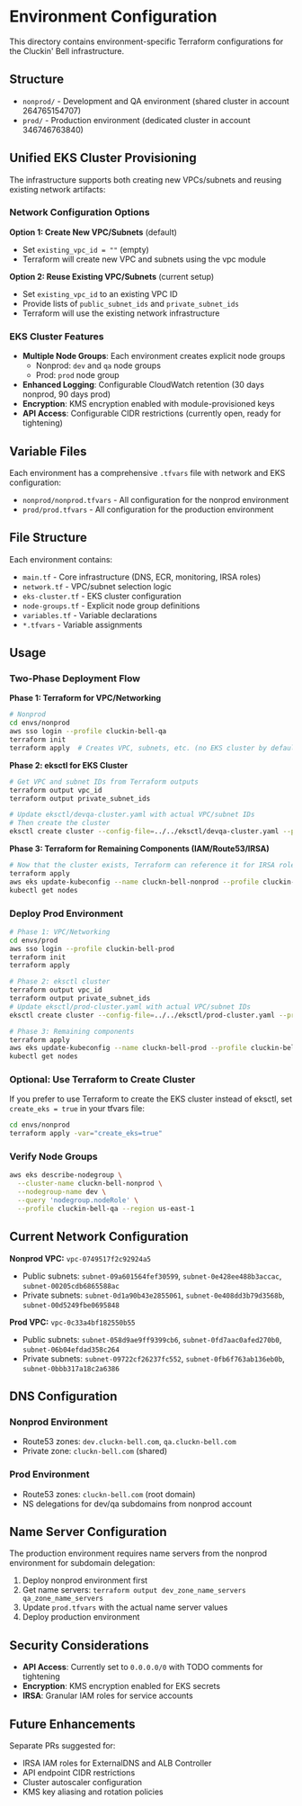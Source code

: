 # Environment Configuration

This directory contains environment-specific Terraform configurations for the Cluckin' Bell infrastructure.

## Structure

- `nonprod/` - Development and QA environment (shared cluster in account 264765154707)
- `prod/` - Production environment (dedicated cluster in account 346746763840)

## Unified EKS Cluster Provisioning

The infrastructure supports both creating new VPCs/subnets and reusing existing network artifacts:

### Network Configuration Options

**Option 1: Create New VPC/Subnets** (default)
- Set `existing_vpc_id = ""` (empty)
- Terraform will create new VPC and subnets using the vpc module

**Option 2: Reuse Existing VPC/Subnets** (current setup)
- Set `existing_vpc_id` to an existing VPC ID
- Provide lists of `public_subnet_ids` and `private_subnet_ids`
- Terraform will use the existing network infrastructure

### EKS Cluster Features

- **Multiple Node Groups**: Each environment creates explicit node groups
  - Nonprod: `dev` and `qa` node groups
  - Prod: `prod` node group
- **Enhanced Logging**: Configurable CloudWatch retention (30 days nonprod, 90 days prod)
- **Encryption**: KMS encryption enabled with module-provisioned keys
- **API Access**: Configurable CIDR restrictions (currently open, ready for tightening)

## Variable Files

Each environment has a comprehensive `.tfvars` file with network and EKS configuration:

- `nonprod/nonprod.tfvars` - All configuration for the nonprod environment
- `prod/prod.tfvars` - All configuration for the production environment

## File Structure

Each environment contains:
- `main.tf` - Core infrastructure (DNS, ECR, monitoring, IRSA roles)
- `network.tf` - VPC/subnet selection logic
- `eks-cluster.tf` - EKS cluster configuration
- `node-groups.tf` - Explicit node group definitions
- `variables.tf` - Variable declarations
- `*.tfvars` - Variable assignments

## Usage

### Two-Phase Deployment Flow

**Phase 1: Terraform for VPC/Networking**
```bash
# Nonprod
cd envs/nonprod
aws sso login --profile cluckin-bell-qa
terraform init
terraform apply  # Creates VPC, subnets, etc. (no EKS cluster by default)
```

**Phase 2: eksctl for EKS Cluster**
```bash
# Get VPC and subnet IDs from Terraform outputs
terraform output vpc_id
terraform output private_subnet_ids

# Update eksctl/devqa-cluster.yaml with actual VPC/subnet IDs
# Then create the cluster
eksctl create cluster --config-file=../../eksctl/devqa-cluster.yaml --profile=cluckin-bell-qa
```

**Phase 3: Terraform for Remaining Components (IAM/Route53/IRSA)**
```bash
# Now that the cluster exists, Terraform can reference it for IRSA roles, etc.
terraform apply
aws eks update-kubeconfig --name cluckn-bell-nonprod --profile cluckin-bell-qa --region us-east-1
kubectl get nodes
```

### Deploy Prod Environment
```bash
# Phase 1: VPC/Networking
cd envs/prod
aws sso login --profile cluckin-bell-prod
terraform init
terraform apply

# Phase 2: eksctl cluster
terraform output vpc_id
terraform output private_subnet_ids
# Update eksctl/prod-cluster.yaml with actual VPC/subnet IDs
eksctl create cluster --config-file=../../eksctl/prod-cluster.yaml --profile=cluckin-bell-prod

# Phase 3: Remaining components
terraform apply
aws eks update-kubeconfig --name cluckn-bell-prod --profile cluckin-bell-prod --region us-east-1
kubectl get nodes
```

### Optional: Use Terraform to Create Cluster

If you prefer to use Terraform to create the EKS cluster instead of eksctl, set `create_eks = true` in your tfvars file:

```bash
cd envs/nonprod
terraform apply -var="create_eks=true"
```

### Verify Node Groups
```bash
aws eks describe-nodegroup \
  --cluster-name cluckn-bell-nonprod \
  --nodegroup-name dev \
  --query 'nodegroup.nodeRole' \
  --profile cluckin-bell-qa --region us-east-1
```

## Current Network Configuration

**Nonprod VPC:** `vpc-0749517f2c92924a5`
- Public subnets: `subnet-09a601564fef30599`, `subnet-0e428ee488b3accac`, `subnet-00205cdb6865588ac`
- Private subnets: `subnet-0d1a90b43e2855061`, `subnet-0e408dd3b79d3568b`, `subnet-00d5249fbe0695848`

**Prod VPC:** `vpc-0c33a4bf182550b55`
- Public subnets: `subnet-058d9ae9ff9399cb6`, `subnet-0fd7aac0afed270b0`, `subnet-06b04efdad358c264`
- Private subnets: `subnet-09722cf26237fc552`, `subnet-0fb6f763ab136eb0b`, `subnet-0bbb317a18c2a6386`

## DNS Configuration

### Nonprod Environment
- Route53 zones: `dev.cluckn-bell.com`, `qa.cluckn-bell.com`
- Private zone: `cluckn-bell.com` (shared)

### Prod Environment
- Route53 zones: `cluckn-bell.com` (root domain)
- NS delegations for dev/qa subdomains from nonprod account

## Name Server Configuration

The production environment requires name servers from the nonprod environment for subdomain delegation:

1. Deploy nonprod environment first
2. Get name servers: `terraform output dev_zone_name_servers qa_zone_name_servers`
3. Update `prod.tfvars` with the actual name server values
4. Deploy production environment

## Security Considerations

- **API Access**: Currently set to `0.0.0.0/0` with TODO comments for tightening
- **Encryption**: KMS encryption enabled for EKS secrets
- **IRSA**: Granular IAM roles for service accounts

## Future Enhancements

Separate PRs suggested for:
- IRSA IAM roles for ExternalDNS and ALB Controller
- API endpoint CIDR restrictions
- Cluster autoscaler configuration
- KMS key aliasing and rotation policies